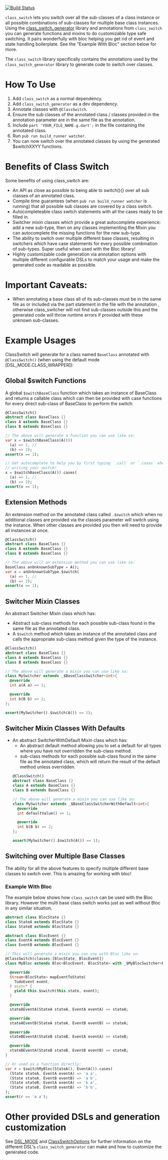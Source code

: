 [![Build Status](https://travis-ci.com/nigel-gott/class_switch.svg?branch=master)](https://travis-ci.com/nigel-gott/class_switch)

 `class_switch` lets you switch over all the sub-classes of a class instance
 or all possible combinations of sub-classes for multiple base class
 instances. Using the
 [class_switch_generator](https://pub.dev/packages/class_switch_generator)
 library and annotations from `class_switch` you can generate functions
 and mixins to do customizable type safe switching.
 It pairs wonderfully with bloc helping you get rid of event and state
 handling boilerplate. See the "Example With Bloc" section below for more.

 The `class_switch` library specifically contains the annotations used by the
 `class_switch_generator` library to generate code to switch over classes.

 # How To Use

 1. Add `class_switch` as a normal dependency.
 2. Add `class_switch_generator` as a dev dependency.
 3. Annotate classes with `@ClassSwitch`.
 4. Ensure the sub classes of the annotated class / classes provided in the
    annotation parameter are in the same file as the annotation.
 5. Include `part 'YOUR_FILE_NAME.g.dart';` in the file containing the
    annotated class.
 6. Run `pub run build_runner watcher`.
 7. You can now switch over the annotated classes by using the generated
    $switchXXYY functions.

 # Benefits of Class Switch

 Some benefits of using class_switch are:
   - An API as close as possible to being able to switch(){} over all sub
     classes of an annotated class.
   - Compile time guarantees (when `pub run build_runner watcher` is
     running) that all possible sub classes are covered by a class switch.
   - Autocompleteable class switch statements with all the cases ready to be
     filled in.
   - Switcher mixin classes which provide a great autocomplete
     experience: add a new sub-type, then on any classes implementing the
     Mixin you can autocomplete the missing functions for the new
     sub-type.
   - The ability to switch over multiple different base classes, resulting in
     switchers which have case statements for every possible combination of
     sub-types. Super useful when used with the Bloc library!
   - Highly customizable code generation via annotation options with multiple
     different configurable DSLs to match your usage and make the generated
     code as readable as possible.

 # Important Caveats:
 * When annotating a base class all of its sub-classes must be in the same
   file as or included via the part statement in the file with the annotation
   , otherwise class_switcher will not find sub-classes outside this and
   the generated code will throw runtime errors if provided with these
   unknown sub-classes.

 # Example Usages

 ClassSwitch will generate for a class named `BaseClass` annotated with
 `@ClassSwitch()` (when using the default mode [DSL_MODE.CLASS_WRAPPER]):
 ## Global $switch Functions
   A global `$switchBaseClass` function which takes an instance of BaseClass
   and returns a callable class which can then be provided with case
   functions for every direct sub-class of BaseClass to perform the switch:
   ```dart
   @ClassSwitch()
   abstract class BaseClass {}
   class A extends BaseClass {}
   class B extends BaseClass {}

   // The above will generate a function you can use like so:
   var x = $switchBaseClass(A())(
     (a) => 1, //
     (b) => 2);
   assert(x == 1);
   
   // Get autocomplete to help you by first typing `.call` or `.cases` when
   // writing your switch!
   x = $switchBaseClass(A()).cases(
     (a) => 1, //
     (b) => 2);
   assert(x == 1);
   ```
 ## Extension Methods
   An extension method on the annotated class called `.$switch` which when no
   additional classes are provided via the classes parameter will switch
   using the instance. When other classes are provided you then will need to
   provide all instances at once.
   ```dart
   @ClassSwitch()
   abstract class BaseClass {}
   class A extends BaseClass {}
   class B extends BaseClass {}

   // The above will an extension method you can use like so:
   BaseClass anUnknownSubType = A();
   var x = anUnknownSubType.$switch(
     (a) => 1, //
     (b) => 2);
   assert(x == 1);
   ```
 ## Switcher Mixin Classes
 An abstract Switcher Mixin class which has:
   * Abstract sub-class methods for each possible sub-class found in the same
    file as the annotated class.
   * A `$switch` method which takes an instance of the annotated class and calls
    the appropriate sub-class method given the type of the instance.
   
   ```dart
   @ClassSwitch()
   abstract class BaseClass {}
   class A extends BaseClass {}
   class B extends BaseClass {}

   // The above will generate a mixin you can use like so:
   class MySwitcher extends _$BaseClassSwitcher<int>{
     @override
     int a(A a) => 1;

     @override
     int b(B b) => 2;
   };

   assert(MySwitcher().$switch(A()) == 1);
   ```
 ## Switcher Mixin Classes With Defaults
 * An abstract SwitcherWithDefault Mixin class which has:
   * An abstract default method allowing you to set a default for all types
    where you have not overridden the sub-class method.
   * sub-class methods for each possible sub-class found in the same file as
    the annotated class, which will return the result of the default method
    unless overridden.
   ```dart
   @ClassSwitch()
   abstract class BaseClass {}
   class A extends BaseClass {}
   class B extends BaseClass {}

   // The above will generate a mixin you can use like so:
   class MySwitcher extends _$BaseClassSwitcherWithDefault<int>{
     @override
     int defaultValue() => 1;

     @override
     int b(B b) => 2;
   };

   assert(MySwitcher().$switch(A()) == 1);
   ```
 ## Switching over Multiple Base Classes
 The ability for all the above features to specify multiple different
   base classes to switch over. This is amazing for working with bloc!
 ### Example With Bloc
The example below shows how `class_switch` can be used with the Bloc library.
However the multi base class switch works just as well without Bloc in any
similar situation.
   ```dart
   abstract class BlocState {}
   class StateA extends BlocState {}
   class StateB extends BlocState {}

   abstract class BlocEvent {}
   class EventA extends BlocEvent {}
   class EventB extends BlocEvent {}

   // This will generate a mixin you can use with Bloc like so:
   @ClassSwitch(classes:[BlocState, BlocEvent]}
   class MyBloc extends Bloc<BlocEvent, BlocState> with _$MyBlocSwitcher<BlocState> {

     @override
     Stream<BlocState> mapEventToState(
       TodoEvent event,
     ) async* {
       yield this.$switch(this.state, event);
     }

     @override
     stateAEventA(StateA stateA, EventA eventA) => stateA;

     @override
     stateAEventB(StateA stateA, EventB eventB) => stateA;

     @override
     stateBEventA(StateB stateB, EventA eventA) => stateB;

     @override
     stateBEventA(StateB stateB, EventB eventB) => stateB;
   }

   // Or used as a function directly:
   var r = $switchMyBloc(StateA(), EventA()).cases(
     (State stateA, EventA eventA) => 'a a',
     (State stateA, EventB eventB) => 'a b',
     (State stateB, EventA eventA) => 'b a',
     (State stateB, EventB eventB) => 'b b',
   );
   assert(r == 'a a');
   ```

 # Other provided DSLs and generation customization
 See [DSL_MODE](https://pub.dev/documentation/class_switch/latest/class_switch/DSL_MODE-class.html)
 and [ClassSwitchOptions](https://pub.dev/documentation/class_switch/latest/class_switch/ClassSwitchOptions-class.html)
 for further information on the different DSL's `class_switch_generator` can
 make and how to customize the generated code.
